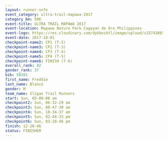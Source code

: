 ```yaml
---
layout: runner-info 
event_category: ultra-trail-mapawa-2017 
category_km: 50K 
event-title: ULTRA TRAIL MAPAWA 2017 
event-location: Mapawa Nature Park Cagayan de Oro Philippines 
event-logo: https://res.cloudinary.com/dykbosktl/image/upload/v1574386563/Logo/image-asset_plfjxn.jpg 
event-date: 2017-10-01 
checkpoint-name2: CP1 (T-2) 
checkpoint-name3: CP2 (T-3) 
checkpoint-name4: CP3 (T-4) 
checkpoint-name5: CP4 (T-5) 
checkpoint-name6: FINISH (T-6) 
overall_rank: 42
gender_rank: 37
bib: 50101
first_name: Freddie
last_name: Blanco
gender: M
team_name: Iligan Trail Runners
start: Sun, 03-00-00 am
checkpoint2: Sun, 06-32-29 am
checkpoint3: Sun, 08-47-30 am
checkpoint4: Sun, 10-34-37 am
checkpoint5: Sun, 02-44-33 pm
checkpoint6: Sun, 03-28-46 pm
finish: 12-28-46
status: FINISHER
---
```

